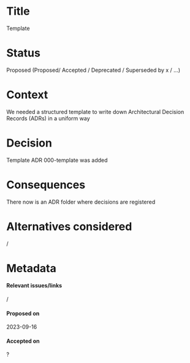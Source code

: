 # Title
Template
# Status
Proposed (Proposed/ Accepted / Deprecated / Superseded by x / ...)
# Context
We needed a structured template to write down Architectural Decision Records (ADRs) in a uniform way
# Decision
Template ADR 000-template was added
# Consequences
There now is an ADR folder where decisions are registered
# Alternatives considered
/

# Metadata
#### Relevant issues/links
/
#### Proposed on
2023-09-16
#### Accepted on
?
